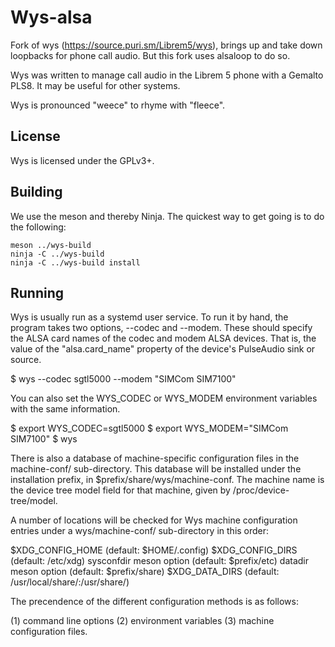 # Wys-alsa
Fork of wys (https://source.puri.sm/Librem5/wys), brings up and take down loopbacks for phone call audio.
But this fork uses alsaloop to do so. 

Wys was written to manage call audio in the Librem 5 phone with a
Gemalto PLS8.  It may be useful for other systems.

Wys is pronounced "weece" to rhyme with "fleece".


## License
Wys is licensed under the GPLv3+.


## Building
We use the meson and thereby Ninja.  The quickest way to get going is
to do the following:

    meson ../wys-build
    ninja -C ../wys-build
    ninja -C ../wys-build install


## Running
Wys is usually run as a systemd user service.  To run it by hand,
the program takes two options, --codec and --modem.  These should
specify the ALSA card names of the codec and modem ALSA devices.  That
is, the value of the "alsa.card_name" property of the device's
PulseAudio sink or source.

  $ wys --codec sgtl5000 --modem "SIMCom SIM7100"

You can also set the WYS_CODEC or WYS_MODEM environment variables with
the same information.

  $ export WYS_CODEC=sgtl5000
  $ export WYS_MODEM="SIMCom SIM7100"
  $ wys

There is also a database of machine-specific configuration files in
the machine-conf/ sub-directory.  This database will be installed
under the installation prefix, in $prefix/share/wys/machine-conf.  The
machine name is the device tree model field for that machine, given by
/proc/device-tree/model.

A number of locations will be checked for Wys machine configuration
entries under a wys/machine-conf/ sub-directory in this order:

  $XDG_CONFIG_HOME         (default: $HOME/.config)
  $XDG_CONFIG_DIRS         (default: /etc/xdg)
  sysconfdir meson option  (default: $prefix/etc)
  datadir meson option     (default: $prefix/share)
  $XDG_DATA_DIRS           (default: /usr/local/share/:/usr/share/)

The precendence of the different configuration methods is as follows:

  (1) command line options
  (2) environment variables
  (3) machine configuration files.
